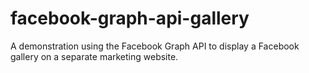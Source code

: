 # facebook-graph-api-gallery
A demonstration using the Facebook Graph API to display a Facebook gallery on a separate marketing website.
